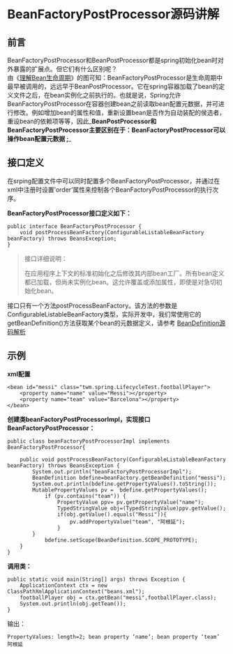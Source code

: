 # BeanFactoryPostProcessor源码讲解

## 前言

BeanFactoryPostProcessor和BeanPostProcessor都是spring初始化bean时对外暴露的扩展点。但它们有什么区别呢？  
由《[理解Bean生命周期](http://blog.csdn.net/soonfly/article/details/69480058)》的图可知：BeanFactoryPostProcessor是生命周期中最早被调用的，远远早于BeanPostProcessor。它在spring容器加载了bean的定义文件之后，在bean实例化之前执行的。也就是说，Spring允许BeanFactoryPostProcessor在容器创建bean之前读取bean配置元数据，并可进行修改。例如增加bean的属性和值，重新设置bean是否作为自动装配的侯选者，重设bean的依赖项等等，因此_**BeanPostProcessor和BeanFactoryPostProcessor主要区别在于：BeanFactoryPostProcessor可以操作bean配置元数据 ;**_

## 接口定义

在srping配置文件中可以同时配置多个BeanFactoryPostProcessor，并通过在xml中注册时设置’order’属性来控制各个BeanFactoryPostProcessor的执行次序。

**BeanFactoryPostProcessor接口定义如下：**

```
public interface BeanFactoryPostProcessor {
    void postProcessBeanFactory(ConfigurableListableBeanFactory beanFactory) throws BeansException;
}
```

> 接口详细说明：
>
> 在应用程序上下文的标准初始化之后修改其内部bean工厂。所有bean定义都已加载，但尚未实例化bean。这允许覆盖或添加属性，即使是对急切初始化bean。

接口只有一个方法postProcessBeanFactory。该方法的参数是ConfigurableListableBeanFactory类型，实际开发中，我们常使用它的getBeanDefinition\(\)方法获取某个bean的元数据定义，请参考 [BeanDefinition源码解析](/springyuan-ma-jie-du-pian/springyuan-ma-pou-xi/beandefinitionyuan-ma-jie-xi.md)

## **示例**

**xml配置**

```
<bean id="messi" class="twm.spring.LifecycleTest.footballPlayer">
    <property name="name" value="Messi"></property>
    <property name="team" value="Barcelona"></property>
</bean>
```

**创建类beanFactoryPostProcessorImpl，实现接口BeanFactoryPostProcessor：**

```
public class beanFactoryPostProcessorImpl implements BeanFactoryPostProcessor{

    public void postProcessBeanFactory(ConfigurableListableBeanFactory beanFactory) throws BeansException {
        System.out.println("beanFactoryPostProcessorImpl");
        BeanDefinition bdefine=beanFactory.getBeanDefinition("messi");
        System.out.println(bdefine.getPropertyValues().toString());
        MutablePropertyValues pv =  bdefine.getPropertyValues();  
            if (pv.contains("team")) {
                PropertyValue ppv= pv.getPropertyValue("name");
                TypedStringValue obj=(TypedStringValue)ppv.getValue();
                if(obj.getValue().equals("Messi")){
                    pv.addPropertyValue("team", "阿根延");  
                }
        }  
            bdefine.setScope(BeanDefinition.SCOPE_PROTOTYPE);
    }
}
```

**调用类：**

```
public static void main(String[] args) throws Exception {
    ApplicationContext ctx = new ClassPathXmlApplicationContext("beans.xml");
    footballPlayer obj = ctx.getBean("messi",footballPlayer.class);
    System.out.println(obj.getTeam());
}
```

输出：

```
PropertyValues: length=2; bean property ‘name’; bean property ‘team’ 
阿根延
```



